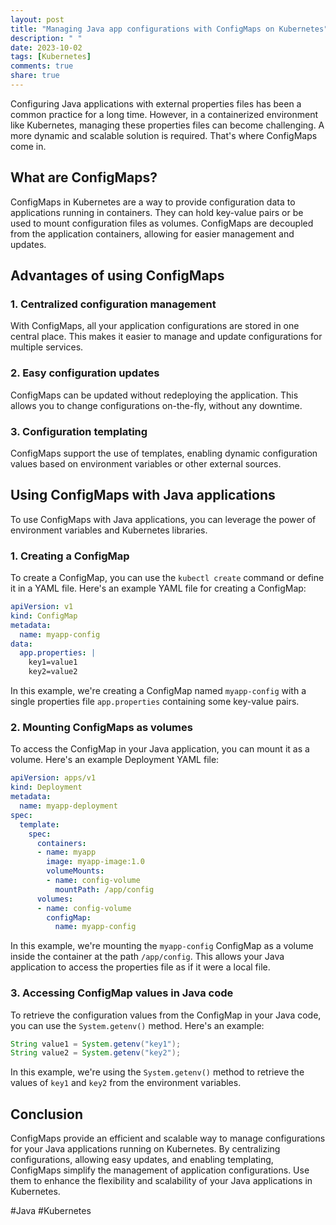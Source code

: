 ```yaml
---
layout: post
title: "Managing Java app configurations with ConfigMaps on Kubernetes"
description: " "
date: 2023-10-02
tags: [Kubernetes]
comments: true
share: true
---
```


Configuring Java applications with external properties files has been a common practice for a long time. However, in a containerized environment like Kubernetes, managing these properties files can become challenging. A more dynamic and scalable solution is required. That's where ConfigMaps come in.

## What are ConfigMaps?

ConfigMaps in Kubernetes are a way to provide configuration data to applications running in containers. They can hold key-value pairs or be used to mount configuration files as volumes. ConfigMaps are decoupled from the application containers, allowing for easier management and updates.

## Advantages of using ConfigMaps

### 1. Centralized configuration management

With ConfigMaps, all your application configurations are stored in one central place. This makes it easier to manage and update configurations for multiple services.

### 2. Easy configuration updates

ConfigMaps can be updated without redeploying the application. This allows you to change configurations on-the-fly, without any downtime.

### 3. Configuration templating

ConfigMaps support the use of templates, enabling dynamic configuration values based on environment variables or other external sources.

## Using ConfigMaps with Java applications

To use ConfigMaps with Java applications, you can leverage the power of environment variables and Kubernetes libraries.

### 1. Creating a ConfigMap

To create a ConfigMap, you can use the `kubectl create` command or define it in a YAML file. Here's an example YAML file for creating a ConfigMap:

```yaml
apiVersion: v1
kind: ConfigMap
metadata:
  name: myapp-config
data:
  app.properties: |
    key1=value1
    key2=value2
```

In this example, we're creating a ConfigMap named `myapp-config` with a single properties file `app.properties` containing some key-value pairs.

### 2. Mounting ConfigMaps as volumes

To access the ConfigMap in your Java application, you can mount it as a volume. Here's an example Deployment YAML file:

```yaml
apiVersion: apps/v1
kind: Deployment
metadata:
  name: myapp-deployment
spec:
  template:
    spec:
      containers:
      - name: myapp
        image: myapp-image:1.0
        volumeMounts:
        - name: config-volume
          mountPath: /app/config
      volumes:
      - name: config-volume
        configMap:
          name: myapp-config
```

In this example, we're mounting the `myapp-config` ConfigMap as a volume inside the container at the path `/app/config`. This allows your Java application to access the properties file as if it were a local file.

### 3. Accessing ConfigMap values in Java code

To retrieve the configuration values from the ConfigMap in your Java code, you can use the `System.getenv()` method. Here's an example:

```java
String value1 = System.getenv("key1");
String value2 = System.getenv("key2");
```

In this example, we're using the `System.getenv()` method to retrieve the values of `key1` and `key2` from the environment variables.

## Conclusion

ConfigMaps provide an efficient and scalable way to manage configurations for your Java applications running on Kubernetes. By centralizing configurations, allowing easy updates, and enabling templating, ConfigMaps simplify the management of application configurations. Use them to enhance the flexibility and scalability of your Java applications in Kubernetes.

#Java #Kubernetes